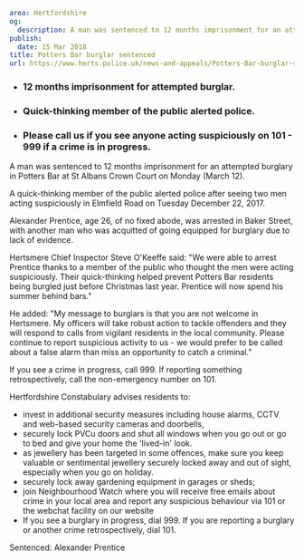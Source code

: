 ```yaml
area: Hertfordshire
og:
  description: A man was sentenced to 12 months imprisonment for an attempted burglary in Potters Bar at St Albans Crown Court on Monday (March 12).
publish:
  date: 15 Mar 2018
title: Potters Bar burglar sentenced
url: https://www.herts.police.uk/news-and-appeals/Potters-Bar-burglar-sentenced-1787J
```

* ### 12 months imprisonment for attempted burglar.

 * ### Quick-thinking member of the public alerted police.

 * ### Please call us if you see anyone acting suspiciously on 101 - 999 if a crime is in progress.

A man was sentenced to 12 months imprisonment for an attempted burglary in Potters Bar at St Albans Crown Court on Monday (March 12).

A quick-thinking member of the public alerted police after seeing two men acting suspiciously in Elmfield Road on Tuesday December 22, 2017.

Alexander Prentice, age 26, of no fixed abode, was arrested in Baker Street, with another man who was acquitted of going equipped for burglary due to lack of evidence.

Hertsmere Chief Inspector Steve O'Keeffe said: "We were able to arrest Prentice thanks to a member of the public who thought the men were acting suspiciously. Their quick-thinking helped prevent Potters Bar residents being burgled just before Christmas last year. Prentice will now spend his summer behind bars."

He added: "My message to burglars is that you are not welcome in Hertsmere. My officers will take robust action to tackle offenders and they will respond to calls from vigilant residents in the local community. Please continue to report suspicious activity to us - we would prefer to be called about a false alarm than miss an opportunity to catch a criminal."

If you see a crime in progress, call 999. If reporting something retrospectively, call the non-emergency number on 101.

Hertfordshire Constabulary advises residents to:

 * invest in additional security measures including house alarms, CCTV and web-based security cameras and doorbells,
 * securely lock PVCu doors and shut all windows when you go out or go to bed and give your home the 'lived-in' look.
 * as jewellery has been targeted in some offences, make sure you keep valuable or sentimental jewellery securely locked away and out of sight, especially when you go on holiday.
 * securely lock away gardening equipment in garages or sheds;
 * join Neighbourhood Watch where you will receive free emails about crime in your local area and report any suspicious behaviour via 101 or the webchat facility on our website
 * If you see a burglary in progress, dial 999. If you are reporting a burglary or another crime retrospectively, dial 101.

Sentenced: Alexander Prentice
